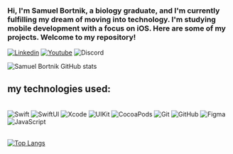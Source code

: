 ### Hi, I'm Samuel Bortnik, a biology graduate, and I'm currently fulfilling my dream of moving into technology. I'm studying mobile development with a focus on iOS. Here are some of my projects. Welcome to my repository!

[![Linkedin](https://img.shields.io/badge/LinkedIn-0077B5?style=for-the-badge&logo=linkedin&logoColor=white)](https://www.linkedin.com/in/samuelbortnik/)
[![Youtube](https://img.shields.io/badge/YouTube-FF0000?style=for-the-badge&logo=youtube&logoColor=white)](https://www.youtube.com/@bortnikdev)
![Discord](https://img.shields.io/badge/Discord-%235865F2.svg?style=for-the-badge&logo=discord&logoColor=white)

![Samuel Bortnik GitHub stats](https://github-readme-stats.vercel.app/api?username=bortnikdev&show_icons=true&theme=tokyonight)

## my technologies used:

<div style="display: inline_block"><br/>
  <img align="center" alt="Swift" src="https://img.shields.io/badge/swift-F05138?style=for-the-badge&logo=swift&logoColor=white" />
  <img align="center" alt="SwiftUI" src="https://img.shields.io/badge/SwiftUI-0D96F6?style=for-the-badge&logo=swift&logoColor=white" />
  <img align="center" alt="Xcode" src="https://img.shields.io/badge/Xcode-147EFB?style=for-the-badge&logo=xcode&logoColor=white" />
  <img align="center" alt="UIKit" src="https://img.shields.io/badge/UIKit-2396F3?style=for-the-badge&logo=apple&logoColor=white" />
  <img align="center" alt="CocoaPods" src="https://img.shields.io/badge/CocoaPods-EE3322?style=for-the-badge&logo=cocoapods&logoColor=white" />
  <img align="center" alt="Git" src="https://img.shields.io/badge/git-%23F05033.svg?style=for-the-badge&logo=git&logoColor=white" />
  <img align="center" alt="GitHub" src="https://img.shields.io/badge/github-%23121011.svg?style=for-the-badge&logo=github&logoColor=white" />
  <img align="center" alt="Figma" src="https://img.shields.io/badge/figma-%23F24E1E.svg?style=for-the-badge&logo=figma&logoColor=white" />
  <img align="center" alt="JavaScript" src="https://img.shields.io/badge/javascript-%23323330.svg?style=for-the-badge&logo=javascript&logoColor=%23F7DF1E" />
             
</div>
<br/>
  
[![Top Langs](https://github-readme-stats.vercel.app/api/top-langs/?username=bortnikdev&layout=compact)](https://github.com/bortnikdev/github-readme-stats)         
